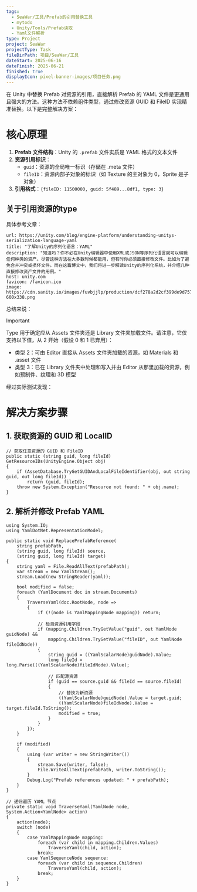 ```yaml
---
tags:
  - SeaWar/工具/Prefab的引用替换工具
  - mytodo
  - Unity/Tools/Prefab读取
  - Yaml文件解析
type: Project
project: SeaWar
projectType: Task
fileDirPath: 项目/SeaWar/工具
dateStart: 2025-06-16
dateFinish: 2025-06-21
finished: true
displayIcon: pixel-banner-images/项目任务.png
---
```

在 Unity 中替换 Prefab 对资源的引用，直接解析 Prefab 的 YAML 文件是更通用且强大的方法。这种方法不依赖组件类型，通过修改资源 GUID 和 FileID 实现精准替换。以下是完整解决方案：
# 核心原理
1. **Prefab 文件结构**：Unity 的 `.prefab` 文件实质是 YAML 格式的文本文件
2. **资源引用标识**：
    - `guid`：资源的全局唯一标识（存储在 .meta 文件）
    - `fileID`：资源内部子对象的标识（如 Texture 的主对象为 0，Sprite 是子对象）
3. **引用格式**：`{fileID: 11500000, guid: 5f489...8df1, type: 3}`
## 关于引用资源的type
具体参考文章：

```cardlink
url: https://unity.com/blog/engine-platform/understanding-unitys-serialization-language-yaml
title: "了解Unity的序列化语言：YAML"
description: "知道吗？你不必在Unity编辑器中使用XML或JSON等序列化语言就可以编辑任何种类的资产。尽管这种方法在大多数时候都能用，但有时你必须直接修改文件。比如为了避免合并冲突或损坏文件。而在这篇博文中，我们将进一步解读Unity的序列化系统，并介绍几种直接修改资产文件的用例。"
host: unity.com
favicon: /favicon.ico
image: https://cdn.sanity.io/images/fuvbjjlp/production/dcf278a2d2cf399de9d757722ca728604cfeab4d-600x338.png
```
总结来说：
>[!IMPORTANT]
>Type 用于确定应从 Assets 文件夹还是 Library 文件夹加载文件。请注意，它仅支持以下值，从 2 开始（假设 0 和 1 已弃用）：
>- 类型 2：可由 Editor 直接从 Assets 文件夹加载的资源，如 Materials 和 .asset 文件
>- 类型 3：已在 Library 文件夹中处理和写入并由 Editor 从那里加载的资源，例如预制件、纹理和 3D 模型

经过实际测试发现：

# 解决方案步骤
## 1. 获取资源的 GUID 和 LocalID
```CSharp
// 获取任意资源的 GUID 和 FileID
public static (string guid, long fileId) GetResourceIDs(UnityEngine.Object obj)
{
    if (AssetDatabase.TryGetGUIDAndLocalFileIdentifier(obj, out string guid, out long fileId))
        return (guid, fileId);
    throw new System.Exception("Resource not found: " + obj.name);
}
```
## 2. 解析并修改 Prefab YAML
```CSharp
using System.IO;
using YamlDotNet.RepresentationModel;

public static void ReplacePrefabReference(
    string prefabPath, 
    (string guid, long fileId) source, 
    (string guid, long fileId) target)
{
    string yaml = File.ReadAllText(prefabPath);
    var stream = new YamlStream();
    stream.Load(new StringReader(yaml));

    bool modified = false;
    foreach (YamlDocument doc in stream.Documents)
    {
        TraverseYaml(doc.RootNode, node => 
        {
            if (!(node is YamlMappingNode mapping)) return;

            // 检测资源引用字段
            if (mapping.Children.TryGetValue("guid", out YamlNode guidNode) &&
                mapping.Children.TryGetValue("fileID", out YamlNode fileIdNode))
            {
                string guid = ((YamlScalarNode)guidNode).Value;
                long fileId = long.Parse(((YamlScalarNode)fileIdNode).Value);

                // 匹配源资源
                if (guid == source.guid && fileId == source.fileId)
                {
                    // 替换为新资源
                    ((YamlScalarNode)guidNode).Value = target.guid;
                    ((YamlScalarNode)fileIdNode).Value = target.fileId.ToString();
                    modified = true;
                }
            }
        });
    }

    if (modified)
    {
        using (var writer = new StringWriter())
        {
            stream.Save(writer, false);
            File.WriteAllText(prefabPath, writer.ToString());
        }
        Debug.Log("Prefab references updated: " + prefabPath);
    }
}

// 递归遍历 YAML 节点
private static void TraverseYaml(YamlNode node, System.Action<YamlNode> action)
{
    action(node);
    switch (node)
    {
        case YamlMappingNode mapping:
            foreach (var child in mapping.Children.Values)
                TraverseYaml(child, action);
            break;
        case YamlSequenceNode sequence:
            foreach (var child in sequence.Children)
                TraverseYaml(child, action);
            break;
    }
}
```



